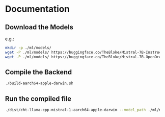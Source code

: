 # Documentation

## Download the Models

e.g.:

```bash
mkdir -p ./ml/models/
wget -P ./ml/models/ https://huggingface.co/TheBloke/Mistral-7B-Instruct-v0.1-GGUF/resolve/main/mistral-7b-instruct-v0.1.Q5_0.gguf
wget -P ./ml/models/ https://huggingface.co/TheBloke/Mistral-7B-OpenOrca-GGUF/resolve/main/mistral-7b-openorca.Q5_K_S.gguf
```

## Compile the Backend

```bash
./build-aarch64-apple-darwin.sh
```

## Run the compiled file

```bash
./dist/cht-llama-cpp-mistral-1-aarch64-apple-darwin --model_path ./ml/models/mistral-7b-instruct-v0.1.Q5_0.gguf
```
